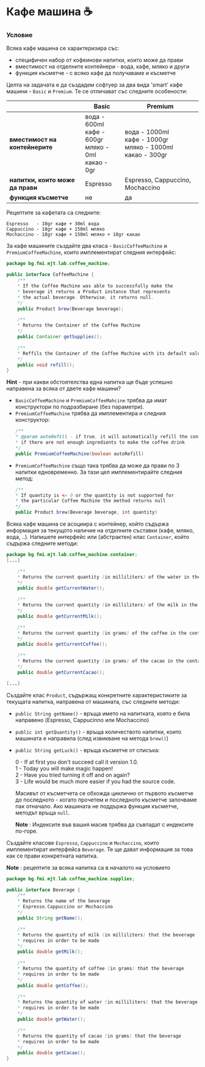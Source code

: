# Кафе машина :coffee:

### Условие

Всяка кафе машина се характеризира със:

 - специфичен набор от кофеинови напитки, които може да прави
 - вместимост на отделните контейнери - вода, кафе, мляко и други
 - функция късметче - с всяко кафе да получаваме и късметче

Целта нa задачата е да създадем софтуер за два вида 'smart' кафе машини - `Basic` и `Premium`.  Те се отличават със следните особености:

||Basic|Premium |
|--|--|--|
|**вместимост на контейнерите**|  вода - 600ml <br>кафе - 600gr <br> мляко - 0ml <br> какао - 0gr| вода - 1000ml <br> кафе - 1000gr <br> мляко - 1000ml <br> какао - 300gr |
|**напитки, които може да прави**|  Espresso|Espresso, Cappuccino, Mochaccino  |
| **функция късметче** | не | да |

Рецептите за кафетата са следните:

    Espresso   - 10gr кафе + 30ml вода
    Cappuccino - 18gr кафе + 150ml мляко
    Mochaccino - 18gr кафе + 150ml мляко + 10gr какао

За кафе машините създайте два класа - `BasicCoffeeMachine` и `PremiumCoffeeMachine`, които имплементират следния интерфейс:

``` java
package bg.fmi.mjt.lab.coffee_machine;

public interface CoffeeMachine {
	/**
	* If the Coffee Machine was able to successfully make the
	* beverage it returns a Product instance that represents
	* the actual beverage. Otherwise, it returns null.
	*/
	public Product brew(Beverage beverage);

	/**
	* Returns the Container of the Coffee Machine
	*/
	public Container getSupplies();

	/**
	* Reffils the Container of the Coffee Machine with its default values
	*/
	public void refill();
}

```
**Hint** - при какви обстоятелства една напитка ще бъде успешно направена за всяка от двете кафе машини?
 - `BasicCoffeeMachine` и `PremiumCoffeeMahcine` трябва да имат конструктори по подразбиране (без параметри).
 - `PremiumCoffeeMachine` трябва да имплементира и следния конструктор:
	 ``` java
	/**
	 * @param autoRefill - if true, it will automatically refill the container
	 * if there are not enough ingredients to make the coffee drink
	 */
	 public PremiumCoffeeMachine(boolean autoRefill)
	 ```
 -  `PremiumCoffeeMachine` също така трябва да може да прави по 3 напитки едновременно. За тази цел имплементирайте следния метод:
	 ``` java
	 /**
	 * If quantity is <= 0 or the quantity is not supported for
	 * the particular Coffee Machine the method returns null
	 */
	 public Product brew(Beverage beverage, int quantity)
	 ```

Всяка кафе машина се асоциира с контейнер, който съдържа информация за текущото наличие на отделните съставки (кафе, мляко, вода, ..). Напишете интерфейс или (абстрактен) клас `Container`, който съдържа следните методи:
``` java
package bg.fmi.mjt.lab.coffee_machine.container;
[...]

	/**
	* Returns the current quantity (in milliliters) of the water in the container
	*/
	public double getCurrentWater();

	/**
	* Returns the current quantity (in milliliters) of the milk in the container
	*/
	public double getCurrentMilk();

	/**
	* Returns the current quantity (in grams) of the coffee in the container
	*/
	public double getCurrentCoffee();

	/**
	* Returns the current quantity (in grams) of the cacao in the container
	*/
	public double getCurrentCacao();

[...]
```

Създайте клас `Product`, съдържащ конкретните характеристиките за текущата напитка, направена от машината, със следните методи:
- `public String getName()` - връща името на напитката, която е била направено (Espresso, Cappucinno или Mochaccino)
- `public int getQuantity()` - връща количеството напитки, които машината е направила (след извикване на метода `brew()`)
- `public String getLuck()` - връща късметче от списъка:

	0 - If at first you don't succeed call it version 1.0.  
	1 - Today you will make magic happen!  
	2 - Have you tried turning it off and on again?  
	3 - Life would be much more easier if you had the source code.  

	Масивът от късметчета се обхожда циклично от първото късметче до последното - когато прочетем и последното късметче започваме пак отначало.
	Ако машината не поддържа функция късметче, методът връща `null`.

	**Note** : Индексите във вашия масив трябва да съвпадат с индексите по-горе.

Създайте класове `Espresso`, `Cappuccino` и `Mochaccino`, които имплементират интерфейса `Beverage`. Те ще дават информация за това как се прави конкретната напитка.

**Note** : рецептите за всяка напитка са в началото на условието
``` java
package bg.fmi.mjt.lab.coffee_machine.supplies;

public interface Beverage {
	/**
	* Returns the name of the beverage
	* Espresso,Cappuccino or Mochaccino
	*/
	public String getName();

	/**
	* Returns the quantity of milk (in milliliters) that the beverage
	* requires in order to be made
	*/
	public double getMilk();

	/**
	* Returns the quantity of coffee (in grams) that the beverage
	* requires in order to be made
	*/
	public double getCoffee();

	/**
	* Returns the quantity of water (in milliliters) that the beverage
	* requires in order to be made
	*/
	public double getWater();

	/**
	* Returns the quantity of cacao (in grams) that the beverage
	* requires in order to be made
	*/
	public double getCacao();
}

